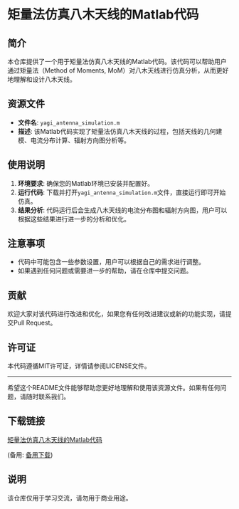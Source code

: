 # 矩量法仿真八木天线的Matlab代码

## 简介
本仓库提供了一个用于矩量法仿真八木天线的Matlab代码。该代码可以帮助用户通过矩量法（Method of Moments, MoM）对八木天线进行仿真分析，从而更好地理解和设计八木天线。

## 资源文件
- **文件名**: `yagi_antenna_simulation.m`
- **描述**: 该Matlab代码实现了矩量法仿真八木天线的过程，包括天线的几何建模、电流分布计算、辐射方向图分析等。

## 使用说明
1. **环境要求**: 确保您的Matlab环境已安装并配置好。
2. **运行代码**: 下载并打开`yagi_antenna_simulation.m`文件，直接运行即可开始仿真。
3. **结果分析**: 代码运行后会生成八木天线的电流分布图和辐射方向图，用户可以根据这些结果进行进一步的分析和优化。

## 注意事项
- 代码中可能包含一些参数设置，用户可以根据自己的需求进行调整。
- 如果遇到任何问题或需要进一步的帮助，请在仓库中提交问题。

## 贡献
欢迎大家对该代码进行改进和优化，如果您有任何改进建议或新的功能实现，请提交Pull Request。

## 许可证
本代码遵循MIT许可证，详情请参阅LICENSE文件。

---
希望这个README文件能够帮助您更好地理解和使用该资源文件。如果有任何问题，请随时联系我们。

## 下载链接
[矩量法仿真八木天线的Matlab代码](https://pan.quark.cn/s/561681fc29df) 

(备用: [备用下载](https://pan.baidu.com/s/19YTmdHEbipqKKFF4DjMciA?pwd=1234))

## 说明

该仓库仅用于学习交流，请勿用于商业用途。
